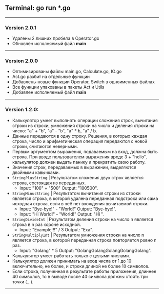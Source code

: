 ## Terminal: go run *.go

___
### Version 2.0.1
- Удалены 2 лишних пробела в Operator.go
- Обновлён исполняемый файл **main**
___
### Version 2.0.0
- Оптимизированы файлы main.go, Calculate.go, IO.go
- Act.go разбит на отдельные функции
- Добавлены новые функции Operator, Switch в одноименных файлах
- Все функции упакованы в пакеты Act и Utils
- Добавлен исполняемый файл **main**
___
### Version 1.2.0:
- Калькулятор умеет выполнять операции сложения строк, вычитания строки из строки, умножения строки на число и деления строки на число: "a" + "b", "a" - "b", "a" * b, "a" / b.
- Данные передаются в одну строку. Решения, в которых каждая строка, число и арифметическая операция передаются с новой строки, считаются неверными.
- Первым аргументом выражения, подаваемым на вход, должна быть строка. При вводе пользователем выражения вроде 3 + "hello", калькулятор должен выдать панику и прекратить свою работу.
- Значения строк, передаваемых в выражении, выделяются двойными кавычками.
- `StringPlusString` | Результатом сложения двух строк является строка, состоящая из переданных.
  - Input: "100" + "500"   Output: "100500".
- `StringMinusString` | Результатом вычитания строки из строки является строка, в которой удалена переданная подстрока или сама исходная строка, если в неё нет вхождения вычитаемой строки.
  - Input: "Bye-bye!" - "World!"   Output: "Bye-bye!".
  - Input: "Hi World!" - "World!"   Output: "Hi ".
- `StringDivideInt` | Результатом деления строки на число n является строка в n раз короче исходной.
    - Input: "Example!!!" / 3   Output: "Exa".
- `StringMultiplyInt` | Результатом умножения строки на число n является строка, в которой переданная строка повторяется ровно n раз.
  - Input: "Golang" * 5   Output: "GolangGolangGolangGolangGolang".
- Калькулятор умеет работать только с целыми числами.
- Калькулятор должен принимать на вход числа от 1 до 10 включительно, не более, и строки длиной не более 10 символов.
- Если строка, полученная в результате работы приложения, длиннее 40 символов, то в выводе после 40 символа должны стоять три точки (...).
___
